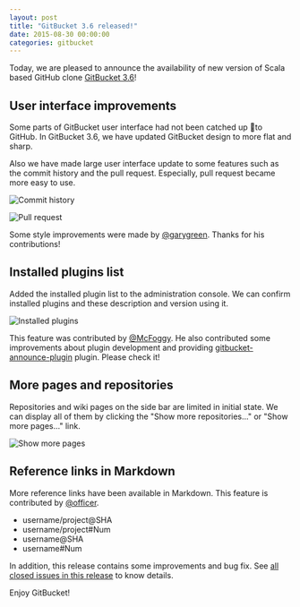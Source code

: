 ```yaml
---
layout: post
title: "GitBucket 3.6 released!"
date: 2015-08-30 00:00:00
categories: gitbucket
---
```


Today, we are pleased to announce the availability of new version of Scala based GitHub clone [GitBucket 3.6](https://github.com/gitbucket/gitbucket/releases/tag/3.6)!

## User interface improvements

Some parts of GitBucket user interface had not been catched up to GitHub. In GitBucket 3.6, we have updated GitBucket design to more flat and sharp.

Also we have made large user interface update to some features such as the commit history and the pull request. Especially, pull request became more easy to use.

![Commit history]({{site.baseurl}}/images/gitbucket-3.6/commit_history.png)

![Pull request]({{site.baseurl}}/images/gitbucket-3.6/pull_request.png)

Some style improvements were made by [@garygreen](https://github.com/garygreen). Thanks for his contributions!

## Installed plugins list

Added the installed plugin list to the administration console. We can confirm installed plugins and these description and version using it.

![Installed plugins]({{site.baseurl}}/images/gitbucket-3.6/installed_plugins.png)

This feature was contributed by [@McFoggy](https://github.com/McFoggy). He also contributed some improvements about plugin development and providing [gitbucket-announce-plugin](https://github.com/McFoggy/gitbucket-announce-plugin) plugin. Please check it!

## More pages and repositories

Repositories and wiki pages on the side bar are limited in initial state. We can display all of them by clicking the "Show more repositories..." or "Show more pages..." link.

![Show more pages]({{site.baseurl}}/images/gitbucket-3.6/show_more_pages.png)

## Reference links in Markdown

More reference links have been available in Markdown. This feature is contributed by [@officer](https://github.com/officer).

- username/project@SHA
- username/project#Num
- username@SHA
- username#Num

In addition, this release contains some improvements and bug fix. See [all closed issues in this release](https://github.com/gitbucket/gitbucket/issues?q=is%3Aclosed+milestone%3A3.6) to know details.

Enjoy GitBucket!
